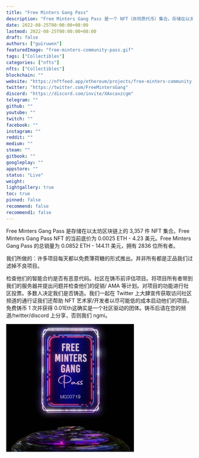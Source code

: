 ```yaml
---
title: "Free Minters Gang Pass"
description: "Free Minters Gang Pass 是一个 NFT（非同质代币）集合。存储在以太坊区块链上的数字艺术品集合。"
date: 2022-08-25T00:00:00+08:00
lastmod: 2022-08-25T00:00:00+08:00
draft: false
authors: ["guiruwen"]
featuredImage: "free-minters-community-pass.gif"
tags: ["Collectibles"]
categories: ["nfts"]
nfts: ["Collectibles"]
blockchain: ""
website: "https://nftfeed.app/ethereum/projects/free-minters-community-pass"
twitter: "https://twitter.com/FreeMintersGang"
discord: "https://discord.com/invite/XAxcaxzcgm"
telegram: ""
github: ""
youtube: ""
twitch: ""
facebook: ""
instagram: ""
reddit: ""
medium: ""
steam: ""
gitbook: ""
googleplay: ""
appstore: ""
status: "Live"
weight: 
lightgallery: true
toc: true
pinned: false
recommend: false
recommend1: false
---
```

Free Minters Gang Pass 是存储在以太坊区块链上的 3,357 件 NFT 集合。Free Minters Gang Pass NFT 的当前底价为 0.0025 ETH - 4.23 美元。Free Minters Gang Pass 的总销量为 0.0852 ETH - 144.11 美元，拥有 2836 位所有者。

我们所做的：许多项目每天都以免费薄荷糖的形式推出。并非所有都是正品我们过滤掉不良项目。

检查他们的智能合约是否有恶意代码。社区在铸币前评估项目。将项目所有者带到我们的服务器并提出问题并检查他们的促销/ AMA 等计划。对项目的功能进行社区投票。多数人决定我们是否铸造。我们一起在 Twitter 上大肆宣传获取访问社区频道的通行证我们还帮助 NFT 艺术家/开发者以尽可能低的成本启动他们的项目。免费铸币 1 次并获得 0.01Eth这确实是一个社区驱动的团体。铸币后请在您的频道/twitter/discord 上分享，否则我们 ngmi。

![ntf](01.jpg)